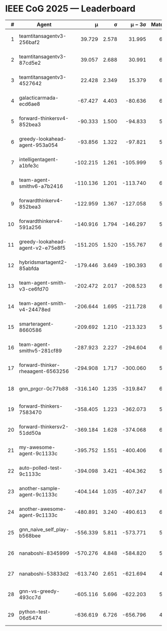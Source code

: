 # IEEE CoG 2025 — Leaderboard

| # | Agent | μ | σ | μ − 3σ | Matches | Updated |
|---:|---|---:|---:|---:|---:|---|
| 1 | teamtitansagentv3-256baf2 | 39.729 | 2.578 | 31.995 | 6368 | 2025-08-19 12:41 |
| 2 | teamtitansagentv3-87cd5e2 | 39.057 | 2.688 | 30.991 | 6392 | 2025-08-19 12:41 |
| 3 | teamtitansagentv3-4527642 | 22.428 | 2.349 | 15.379 | 6136 | 2025-08-19 12:41 |
| 4 | galacticarmada-ecd6ae8 | -67.427 | 4.403 | -80.636 | 6400 | 2025-08-19 12:41 |
| 5 | forward-thinkersv4-852bea3 | -90.333 | 1.500 | -94.833 | 5522 | 2025-08-19 12:41 |
| 6 | greedy-lookahead-agent-953a054 | -93.856 | 1.322 | -97.821 | 5956 | 2025-08-19 12:41 |
| 7 | intelligentagent-a1bfe3c | -102.215 | 1.261 | -105.999 | 5086 | 2025-08-19 12:41 |
| 8 | team-agent-smithv6-a7b2416 | -110.136 | 1.201 | -113.740 | 6060 | 2025-08-19 12:41 |
| 9 | forwardthinkerv4-852bea3 | -122.959 | 1.367 | -127.058 | 5078 | 2025-08-19 12:41 |
| 10 | forwardthinkerv4-591a256 | -140.916 | 1.794 | -146.297 | 5617 | 2025-08-19 12:41 |
| 11 | greedy-lookahead-agent-v2-e75e8f5 | -151.205 | 1.520 | -155.767 | 6356 | 2025-08-19 12:41 |
| 12 | hybridsmartagent2-85abfda | -179.446 | 3.649 | -190.393 | 6000 | 2025-08-19 12:41 |
| 13 | team-agent-smith-v3-ce6fd70 | -202.472 | 2.017 | -208.523 | 6802 | 2025-08-19 12:41 |
| 14 | team-agent-smith-v4-24478ed | -206.644 | 1.695 | -211.728 | 6622 | 2025-08-19 12:41 |
| 15 | smarteragent-8660586 | -209.692 | 1.210 | -213.323 | 5353 | 2025-08-19 12:41 |
| 16 | team-agent-smithv5-281cf89 | -287.923 | 2.227 | -294.604 | 6500 | 2025-08-19 12:41 |
| 17 | forward-thinker-rheaagent-6563256 | -294.908 | 1.717 | -300.060 | 5882 | 2025-08-19 12:41 |
| 18 | gnn_prgcr-0c77b88 | -316.140 | 1.235 | -319.847 | 6090 | 2025-08-19 12:41 |
| 19 | forward-thinkers-7583470 | -358.405 | 1.223 | -362.073 | 5580 | 2025-08-19 12:41 |
| 20 | forward-thinkersv2-51dd50a | -369.184 | 1.628 | -374.068 | 6402 | 2025-08-19 12:41 |
| 21 | my-awesome-agent-9c1133c | -395.752 | 1.551 | -400.406 | 6620 | 2025-08-19 12:41 |
| 22 | auto-polled-test-9c1133c | -394.098 | 3.421 | -404.362 | 5820 | 2025-08-19 12:41 |
| 23 | another-sample-agent-9c1133c | -404.144 | 1.035 | -407.247 | 6160 | 2025-08-19 12:41 |
| 24 | another-awesome-agent-9c1133c | -480.891 | 3.240 | -490.613 | 6800 | 2025-08-19 12:41 |
| 25 | gnn_naive_self_play-b568bee | -556.339 | 5.811 | -573.771 | 5240 | 2025-08-19 12:41 |
| 26 | nanaboshi-8345999 | -570.276 | 4.848 | -584.820 | 5380 | 2025-08-19 12:41 |
| 27 | nanaboshi-53833d2 | -613.740 | 2.651 | -621.694 | 4700 | 2025-08-19 12:41 |
| 28 | gnn-vs-greedy-493cc7d | -605.116 | 5.696 | -622.203 | 5220 | 2025-08-19 12:41 |
| 29 | python-test-06d5474 | -636.619 | 6.726 | -656.796 | 4990 | 2025-08-19 12:41 |
